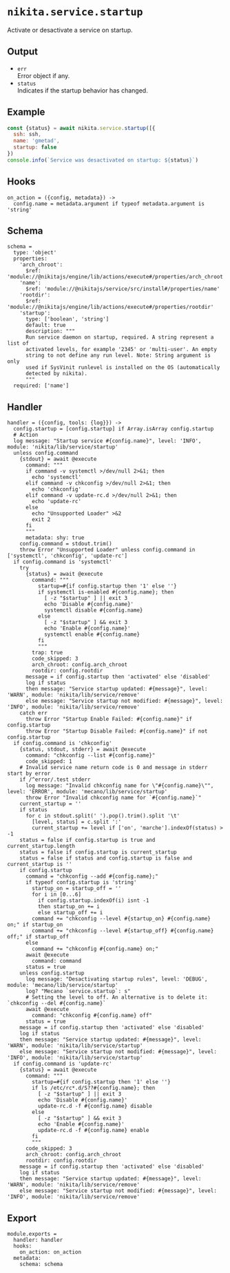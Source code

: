 
# `nikita.service.startup`

Activate or desactivate a service on startup.

## Output

* `err`   
  Error object if any.   
* `status`   
  Indicates if the startup behavior has changed.   

## Example

```js
const {status} = await nikita.service.startup([{
  ssh: ssh,
  name: 'gmetad',
  startup: false
})
console.info(`Service was desactivated on startup: ${status}`)
```

## Hooks

    on_action = ({config, metadata}) ->
      config.name = metadata.argument if typeof metadata.argument is 'string'

## Schema

    schema =
      type: 'object'
      properties:
        'arch_chroot':
          $ref: 'module://@nikitajs/engine/lib/actions/execute#/properties/arch_chroot'
        'name':
          $ref: 'module://@nikitajs/service/src/install#/properties/name'
        'rootdir':
          $ref: 'module://@nikitajs/engine/lib/actions/execute#/properties/rootdir'
        'startup':
          type: ['boolean', 'string']
          default: true
          description: """
          Run service daemon on startup, required. A string represent a list of
          activated levels, for example '2345' or 'multi-user'. An empty
          string to not define any run level. Note: String argument is only
          used if SysVinit runlevel is installed on the OS (automatically
          detected by nikita).
          """
      required: ['name']

## Handler

    handler = ({config, tools: {log}}) ->
      config.startup = [config.startup] if Array.isArray config.startup
      # Action
      log message: "Startup service #{config.name}", level: 'INFO', module: 'nikita/lib/service/startup'
      unless config.command
        {stdout} = await @execute
          command: """
          if command -v systemctl >/dev/null 2>&1; then
            echo 'systemctl'
          elif command -v chkconfig >/dev/null 2>&1; then
            echo 'chkconfig'
          elif command -v update-rc.d >/dev/null 2>&1; then
            echo 'update-rc'
          else
            echo "Unsupported Loader" >&2
            exit 2
          fi
          """
          metadata: shy: true
        config.command = stdout.trim()
        throw Error "Unsupported Loader" unless config.command in ['systemctl', 'chkconfig', 'update-rc']
      if config.command is 'systemctl'
        try
          {status} = await @execute
            command: """
              startup=#{if config.startup then '1' else ''}
              if systemctl is-enabled #{config.name}; then
                [ -z "$startup" ] || exit 3
                echo 'Disable #{config.name}'
                systemctl disable #{config.name}
              else
                [ -z "$startup" ] && exit 3
                echo 'Enable #{config.name}'
                systemctl enable #{config.name}
              fi
              """
            trap: true
            code_skipped: 3
            arch_chroot: config.arch_chroot
            rootdir: config.rootdir
          message = if config.startup then 'activated' else 'disabled'
          log if status
          then message: "Service startup updated: #{message}", level: 'WARN', module: 'nikita/lib/service/remove'
          else message: "Service startup not modified: #{message}", level: 'INFO', module: 'nikita/lib/service/remove'
        catch err
          throw Error "Startup Enable Failed: #{config.name}" if config.startup
          throw Error "Startup Disable Failed: #{config.name}" if not config.startup
      if config.command is 'chkconfig'
        {status, stdout, stderr} = await @execute
          command: "chkconfig --list #{config.name}"
          code_skipped: 1
        # Invalid service name return code is 0 and message in stderr start by error
        if /^error/.test stderr
          log message: "Invalid chkconfig name for \"#{config.name}\"", level: 'ERROR', module: 'mecano/lib/service/startup'
          throw Error "Invalid chkconfig name for `#{config.name}`"
        current_startup = ''
        if status
          for c in stdout.split(' ').pop().trim().split '\t'
            [level, status] = c.split ':'
            current_startup += level if ['on', 'marche'].indexOf(status) > -1
        status = false if config.startup is true and current_startup.length
        status = false if config.startup is current_startup
        status = false if status and config.startup is false and current_startup is ''
        if config.startup
          command = "chkconfig --add #{config.name};"
          if typeof config.startup is 'string'
            startup_on = startup_off = ''
            for i in [0...6]
              if config.startup.indexOf(i) isnt -1
              then startup_on += i
              else startup_off += i
            command += "chkconfig --level #{startup_on} #{config.name} on;" if startup_on
            command += "chkconfig --level #{startup_off} #{config.name} off;" if startup_off
          else
            command += "chkconfig #{config.name} on;"
          await @execute
            command: command
          status = true
        unless config.startup
          log message: "Desactivating startup rules", level: 'DEBUG', module: 'mecano/lib/service/startup'
          log? "Mecano `service.startup`: s"
          # Setting the level to off. An alternative is to delete it: `chkconfig --del #{config.name}`
          await @execute
            command: "chkconfig #{config.name} off"
          status = true
        message = if config.startup then 'activated' else 'disabled'
        log if status
        then message: "Service startup updated: #{message}", level: 'WARN', module: 'nikita/lib/service/startup'
        else message: "Service startup not modified: #{message}", level: 'INFO', module: 'nikita/lib/service/startup'
      if config.command is 'update-rc'
        {status} = await @execute
          command: """
            startup=#{if config.startup then '1' else ''}
            if ls /etc/rc*.d/S??#{config.name}; then
              [ -z "$startup" ] || exit 3
              echo 'Disable #{config.name}'
              update-rc.d -f #{config.name} disable
            else
              [ -z "$startup" ] && exit 3
              echo 'Enable #{config.name}'
              update-rc.d -f #{config.name} enable
            fi
            """
          code_skipped: 3
          arch_chroot: config.arch_chroot
          rootdir: config.rootdir
        message = if config.startup then 'activated' else 'disabled'
        log if status
        then message: "Service startup updated: #{message}", level: 'WARN', module: 'nikita/lib/service/remove'
        else message: "Service startup not modified: #{message}", level: 'INFO', module: 'nikita/lib/service/remove'

## Export

    module.exports =
      handler: handler
      hooks:
        on_action: on_action
      metadata:
        schema: schema
